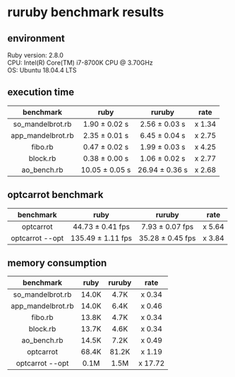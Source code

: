 # ruruby benchmark results

## environment

Ruby version: 2.8.0  
CPU: Intel(R) Core(TM) i7-8700K CPU @ 3.70GHz  
OS: Ubuntu 18.04.4 LTS  

## execution time

|     benchmark     |      ruby      |     ruruby     |  rate  |
| :---------------: | :------------: | :------------: | :----: |
| so_mandelbrot.rb  | 1.90 ± 0.02 s  | 2.56 ± 0.03 s  | x 1.34 |
| app_mandelbrot.rb | 2.35 ± 0.01 s  | 6.45 ± 0.04 s  | x 2.75 |
|      fibo.rb      | 0.47 ± 0.02 s  | 1.99 ± 0.03 s  | x 4.25 |
|     block.rb      | 0.38 ± 0.00 s  | 1.06 ± 0.02 s  | x 2.77 |
|    ao_bench.rb    | 10.05 ± 0.05 s | 26.94 ± 0.36 s | x 2.68 |

## optcarrot benchmark

|    benchmark    |       ruby        |      ruruby      |  rate  |
| :-------------: | :---------------: | :--------------: | :----: |
|    optcarrot    | 44.73 ± 0.41 fps  | 7.93 ± 0.07 fps  | x 5.64 |
| optcarrot --opt | 135.49 ± 1.11 fps | 35.28 ± 0.45 fps | x 3.84 |

## memory consumption

|     benchmark     | ruby  | ruruby |  rate   |
| :---------------: | :---: | :----: | :-----: |
| so_mandelbrot.rb  | 14.0K |  4.7K  | x 0.34  |
| app_mandelbrot.rb | 14.0K |  6.4K  | x 0.46  |
|      fibo.rb      | 13.8K |  4.7K  | x 0.34  |
|     block.rb      | 13.7K |  4.6K  | x 0.34  |
|    ao_bench.rb    | 14.5K |  7.2K  | x 0.49  |
|     optcarrot     | 68.4K | 81.2K  | x 1.19  |
|  optcarrot --opt  | 0.1M  |  1.5M  | x 17.72 |
